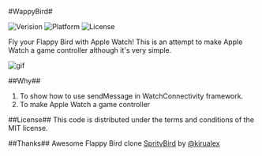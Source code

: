 #WappyBird#

![Verision](https://img.shields.io/badge/pod-v0.1.0-blue.svg)
![Platform](https://img.shields.io/badge/platform-watchOS-ff69b4.svg)
![License](https://img.shields.io/badge/license-MIT-blue.svg)

Fly your Flappy Bird with Apple Watch! This is an attempt to make Apple Watch a game controller although it's very simple. 

![gif](https://db.tt/ePQVPKUY)

##Why##
1. To show how to use sendMessage in WatchConnectivity framework.
2. To make Apple Watch a game controller

##License##
This code is distributed under the terms and conditions of the MIT license.

##Thanks##
Awesome Flappy Bird clone [SprityBird](https://github.com/kirualex/SprityBird) by [@kirualex](https://github.com/kirualex)